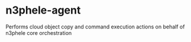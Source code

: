 n3phele-agent
=============

Performs cloud object copy and command execution actions on behalf of n3phele core orchestration